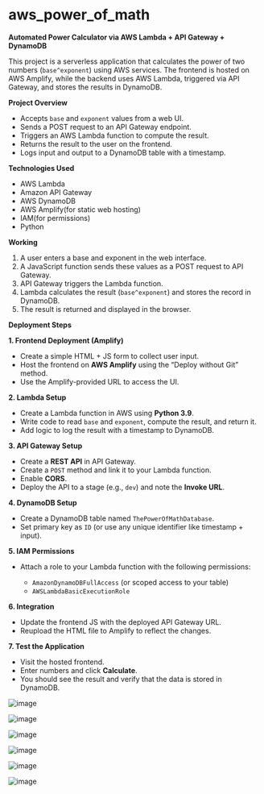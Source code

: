 # aws_power_of_math

**Automated Power Calculator via AWS Lambda + API Gateway + DynamoDB**

This project is a serverless application that calculates the power of two numbers (`base^exponent`) using AWS services. The frontend is hosted on AWS Amplify, while the backend uses AWS Lambda, triggered via API Gateway, and stores the results in DynamoDB.

**Project Overview**
* Accepts `base` and `exponent` values from a web UI.
* Sends a POST request to an API Gateway endpoint.
* Triggers an AWS Lambda function to compute the result.
* Returns the result to the user on the frontend.
* Logs input and output to a DynamoDB table with a timestamp.
 
**Technologies Used**
* AWS Lambda
* Amazon API Gateway
* AWS DynamoDB
* AWS Amplify(for static web hosting)
* IAM(for permissions)
* Python

**Working**
1. A user enters a base and exponent in the web interface.
2. A JavaScript function sends these values as a POST request to API Gateway.
3. API Gateway triggers the Lambda function.
4. Lambda calculates the result (`base^exponent`) and stores the record in DynamoDB.
5. The result is returned and displayed in the browser.
 
**Deployment Steps**

**1. Frontend Deployment (Amplify)**
* Create a simple HTML + JS form to collect user input.
* Host the frontend on **AWS Amplify** using the “Deploy without Git” method.
* Use the Amplify-provided URL to access the UI.

**2. Lambda Setup**
* Create a Lambda function in AWS using **Python 3.9**.
* Write code to read `base` and `exponent`, compute the result, and return it.
* Add logic to log the result with a timestamp to DynamoDB.

**3. API Gateway Setup**
* Create a **REST API** in API Gateway.
* Create a `POST` method and link it to your Lambda function.
* Enable **CORS**.
* Deploy the API to a stage (e.g., `dev`) and note the **Invoke URL**.

**4. DynamoDB Setup**
* Create a DynamoDB table named `ThePowerOfMathDatabase`.
* Set primary key as `ID` (or use any unique identifier like timestamp + input).

**5. IAM Permissions**
* Attach a role to your Lambda function with the following permissions:

  * `AmazonDynamoDBFullAccess` (or scoped access to your table)
  * `AWSLambdaBasicExecutionRole`

**6. Integration**
* Update the frontend JS with the deployed API Gateway URL.
* Reupload the HTML file to Amplify to reflect the changes.

**7. Test the Application**
* Visit the hosted frontend.
* Enter numbers and click **Calculate**.
* You should see the result and verify that the data is stored in DynamoDB.

![image](https://github.com/user-attachments/assets/1a186da3-55b0-4c50-81c0-81bcf9eb836f)

![image](https://github.com/user-attachments/assets/0ebd8451-187d-4ec9-9ca8-5ceec116d82b)

![image](https://github.com/user-attachments/assets/d0535d07-f952-4118-beae-5ec73b90fa5d)

![image](https://github.com/user-attachments/assets/55cab539-5ac8-4ca2-87dc-3dd27172d1b9)

![image](https://github.com/user-attachments/assets/14c4e8e0-b9b6-4beb-a5a3-65fb4b18a4bd)

![image](https://github.com/user-attachments/assets/ab6492c2-0668-4537-b447-fb8c11a62158)









